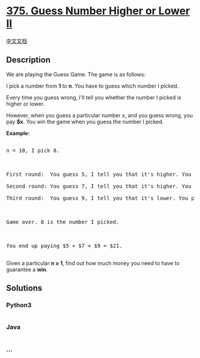 # [375. Guess Number Higher or Lower II](https://leetcode.com/problems/guess-number-higher-or-lower-ii)

[中文文档](/solution/0300-0399/0375.Guess%20Number%20Higher%20or%20Lower%20II/README.md)

## Description

<p>We are playing the Guess Game. The game is as follows:</p>

<p>I pick a number from <strong>1</strong> to <strong>n</strong>. You have to guess which number I picked.</p>

<p>Every time you guess wrong, I&#39;ll tell you whether the number I picked is higher or lower.</p>

<p>However, when you guess a particular number x, and you guess wrong, you pay <b>$x</b>. You win the game when you guess the number I picked.</p>

<p><b>Example:</b></p>

<pre>

n = 10, I pick 8.



First round:  You guess 5, I tell you that it&#39;s higher. You pay $5.

Second round: You guess 7, I tell you that it&#39;s higher. You pay $7.

Third round:  You guess 9, I tell you that it&#39;s lower. You pay $9.



Game over. 8 is the number I picked.



You end up paying $5 + $7 + $9 = $21.

</pre>

<p>Given a particular <strong>n &ge; 1</strong>, find out how much money you need to have to guarantee a <b>win</b>.</p>

## Solutions

<!-- tabs:start -->

### **Python3**

```python

```

### **Java**

```java

```

### **...**

```

```

<!-- tabs:end -->

